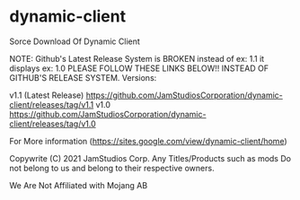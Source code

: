 # dynamic-client
Sorce Download Of Dynamic Client

NOTE: Github's Latest Release System is BROKEN instead of ex: 1.1 it displays ex: 1.0 PLEASE FOLLOW THESE LINKS BELOW!! INSTEAD OF GITHUB'S RELEASE SYSTEM.
Versions:

v1.1 (Latest Release)
https://github.com/JamStudiosCorporation/dynamic-client/releases/tag/v1.1
v1.0
https://github.com/JamStudiosCorporation/dynamic-client/releases/tag/v1.0

For More information (https://sites.google.com/view/dynamic-client/home)

Copywrite (C) 2021 JamStudios Corp.
Any Titles/Products such as mods Do not belong to us and belong to their respective owners.

We Are Not Affiliated with Mojang AB
